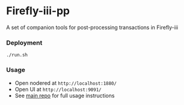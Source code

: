 # Firefly-iii-pp

A set of companion tools for post-processing transactions in Firefly-iii

### Deployment

```shell
./run.sh
```

### Usage

- Open nodered at `http://localhost:1880/`
- Open UI at `http://localhost:9091/`
- See [main repo](https://github.com/haondt/firefly-iii-pp) for full usage instructions
